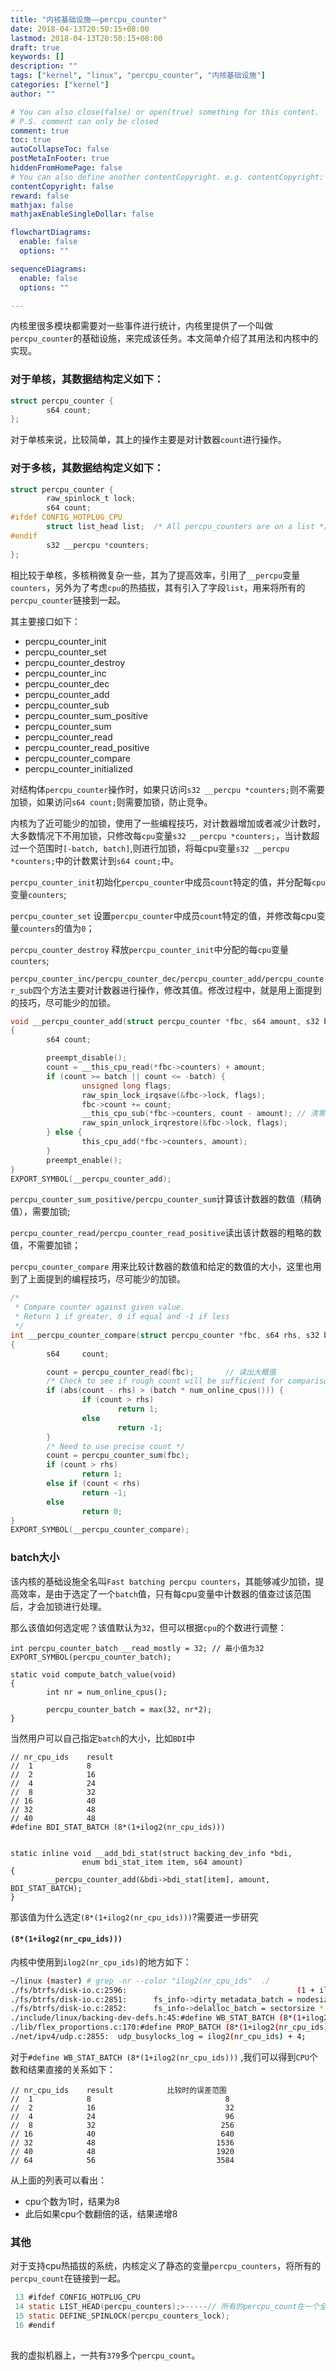 ```yaml
---
title: "内核基础设施——percpu_counter"
date: 2018-04-13T20:50:15+08:00
lastmod: 2018-04-13T20:50:15+08:00
draft: true
keywords: []
description: ""
tags: ["kernel", "linux", "percpu_counter", "内核基础设施"]
categories: ["kernel"]
author: ""

# You can also close(false) or open(true) something for this content.
# P.S. comment can only be closed
comment: true
toc: true
autoCollapseToc: false
postMetaInFooter: true
hiddenFromHomePage: false
# You can also define another contentCopyright. e.g. contentCopyright: "This is another copyright."
contentCopyright: false
reward: false
mathjax: false
mathjaxEnableSingleDollar: false

flowchartDiagrams:
  enable: false
  options: ""

sequenceDiagrams: 
  enable: false
  options: ""

---
```



内核里很多模块都需要对一些事件进行统计，内核里提供了一个叫做`percpu_counter`的基础设施，来完成该任务。本文简单介绍了其用法和内核中的实现。

<!--more-->

### 对于单核，其数据结构定义如下：

```c
struct percpu_counter {
        s64 count;
};
```

对于单核来说，比较简单，其上的操作主要是对计数器`count`进行操作。

### 对于多核，其数据结构定义如下：

```c
struct percpu_counter {
        raw_spinlock_t lock;
        s64 count;
#ifdef CONFIG_HOTPLUG_CPU
        struct list_head list;  /* All percpu_counters are on a list */
#endif
        s32 __percpu *counters;
};
```

相比较于单核，多核稍微复杂一些，其为了提高效率，引用了`__percpu`变量`counters`，另外为了考虑`cpu`的热插拔，其有引入了字段`list`，用来将所有的`percpu_counter`链接到一起。

其主要接口如下：

* percpu_counter_init
* percpu_counter_set
* percpu_counter_destroy
* percpu_counter_inc
* percpu_counter_dec
* percpu_counter_add
* percpu_counter_sub
* percpu_counter_sum_positive
* percpu_counter_sum
* percpu_counter_read
* percpu_counter_read_positive
* percpu_counter_compare
* percpu_counter_initialized



对结构体`percpu_counter`操作时，如果只访问`s32 __percpu *counters;`则不需要加锁，如果访问`s64 count;`则需要加锁，防止竞争。


内核为了近可能少的加锁，使用了一些编程技巧，对计数器增加或者减少计数时，大多数情况下不用加锁，只修改每`cpu`变量`s32 __percpu *counters;`，当计数超过一个范围时`[-batch, batch]`,则进行加锁，将每cpu变量`s32 __percpu *counters;`中的计数累计到`s64 count;`中。


`percpu_counter_init`初始化`percpu_counter`中成员`count`特定的值，并分配每`cpu`变量`counters`;

`percpu_counter_set` 设置`percpu_counter`中成员`count`特定的值，并修改每cpu变量`counters`的值为`0`；

`percpu_counter_destroy` 释放`percpu_counter_init`中分配的每`cpu`变量`counters`;

`percpu_counter_inc/percpu_counter_dec/percpu_counter_add/percpu_counter_sub`四个方法主要对计数器进行操作，修改其值。修改过程中，就是用上面提到的技巧，尽可能少的加锁。

```c
void __percpu_counter_add(struct percpu_counter *fbc, s64 amount, s32 batch)
{
        s64 count;

        preempt_disable();
        count = __this_cpu_read(*fbc->counters) + amount;
        if (count >= batch || count <= -batch) {
                unsigned long flags;
                raw_spin_lock_irqsave(&fbc->lock, flags);
                fbc->count += count;
                __this_cpu_sub(*fbc->counters, count - amount); // 清零
                raw_spin_unlock_irqrestore(&fbc->lock, flags);
        } else {
                this_cpu_add(*fbc->counters, amount);
        }
        preempt_enable();
}
EXPORT_SYMBOL(__percpu_counter_add);
```

`percpu_counter_sum_positive/percpu_counter_sum`计算该计数器的数值（精确值），需要加锁;

`percpu_counter_read/percpu_counter_read_positive`读出该计数器的粗略的数值，不需要加锁；

`percpu_counter_compare` 用来比较计数器的数值和给定的数值的大小，这里也用到了上面提到的编程技巧，尽可能少的加锁。

```c
/*                                                                                                                                             
 * Compare counter against given value.
 * Return 1 if greater, 0 if equal and -1 if less
 */
int __percpu_counter_compare(struct percpu_counter *fbc, s64 rhs, s32 batch)
{
        s64     count;

        count = percpu_counter_read(fbc);       // 读出大概值
        /* Check to see if rough count will be sufficient for comparison */
        if (abs(count - rhs) > (batch * num_online_cpus())) {
                if (count > rhs)
                        return 1;
                else
                        return -1;
        }
        /* Need to use precise count */
        count = percpu_counter_sum(fbc);
        if (count > rhs)
                return 1;
        else if (count < rhs)
                return -1;
        else
                return 0;
}
EXPORT_SYMBOL(__percpu_counter_compare);
```

### batch大小

该内核的基础设施全名叫`Fast batching percpu counters`，其能够减少加锁，提高效率，是由于选定了一个`batch`值，只有每cpu变量中计数器的值查过该范围后，才会加锁进行处理。

那么该值如何选定呢？该值默认为`32`，但可以根据`cpu`的个数进行调整：

```
int percpu_counter_batch __read_mostly = 32; // 最小值为32
EXPORT_SYMBOL(percpu_counter_batch);
                                                                                                                                               
static void compute_batch_value(void)
{
        int nr = num_online_cpus();

        percpu_counter_batch = max(32, nr*2);
}
```

当然用户可以自己指定`batch`的大小，比如`BDI`中

```
// nr_cpu_ids    result
//  1            8
//  2            16
//  4            24
//  8            32
// 16            40
// 32            48
// 40            48
#define BDI_STAT_BATCH (8*(1+ilog2(nr_cpu_ids))) 


static inline void __add_bdi_stat(struct backing_dev_info *bdi,
                enum bdi_stat_item item, s64 amount)
{
        __percpu_counter_add(&bdi->bdi_stat[item], amount, BDI_STAT_BATCH);
}
```


那该值为什么选定` (8*(1+ilog2(nr_cpu_ids))) `?需要进一步研究


#### ` (8*(1+ilog2(nr_cpu_ids))) `

内核中使用到`ilog2(nr_cpu_ids)`的地方如下：
```bash
~/linux (master) # grep -nr --color "ilog2(nr_cpu_ids"  ./
./fs/btrfs/disk-io.c:2596:                                      (1 + ilog2(nr_cpu_ids));
./fs/btrfs/disk-io.c:2851:      fs_info->dirty_metadata_batch = nodesize * (1 + ilog2(nr_cpu_ids));
./fs/btrfs/disk-io.c:2852:      fs_info->delalloc_batch = sectorsize * 512 * (1 + ilog2(nr_cpu_ids));
./include/linux/backing-dev-defs.h:45:#define WB_STAT_BATCH (8*(1+ilog2(nr_cpu_ids)))
./lib/flex_proportions.c:170:#define PROP_BATCH (8*(1+ilog2(nr_cpu_ids)))
./net/ipv4/udp.c:2855:  udp_busylocks_log = ilog2(nr_cpu_ids) + 4;
```

对于`#define WB_STAT_BATCH (8*(1+ilog2(nr_cpu_ids)))` ,我们可以得到`CPU`个数和结果直接的关系如下：

```
// nr_cpu_ids    result            比较时的误差范围
//  1            8								8
//  2            16								32
//  4            24						     	96
//  8            32							   256
// 16            40                            640
// 32            48                 	      1536
// 40            48 				     	  1920
// 64            56                    	      3584
```
从上面的列表可以看出：

* cpu个数为1时，结果为8
* 此后如果cpu个数翻倍的话，结果递增8


### 其他


对于支持cpu热插拔的系统，内核定义了静态的变量`percpu_counters`，将所有的`percpu_count`在链接到一起。
```c
 13 #ifdef CONFIG_HOTPLUG_CPU
 14 static LIST_HEAD(percpu_counters);>-----// 所有的percpu_count在一个全局链表上
 15 static DEFINE_SPINLOCK(percpu_counters_lock);
 16 #endif
 
 ```
 
我的虚拟机器上，一共有`379`多个`percpu_count`。

